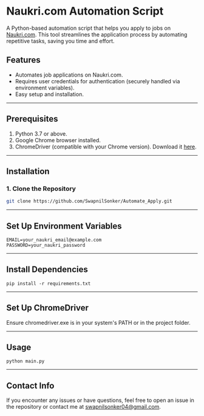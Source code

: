 # Naukri.com Automation Script

A Python-based automation script that helps you apply to jobs on [Naukri.com](https://www.naukri.com). This tool streamlines the application process by automating repetitive tasks, saving you time and effort.

## Features
- Automates job applications on Naukri.com.
- Requires user credentials for authentication (securely handled via environment variables).
- Easy setup and installation.

---

## Prerequisites
1. Python 3.7 or above.
2. Google Chrome browser installed.
3. ChromeDriver (compatible with your Chrome version). Download it [here](https://chromedriver.chromium.org/).

---

## Installation

### 1. Clone the Repository
```bash
git clone https://github.com/SwapnilSonker/Automate_Apply.git
```

---

## Set Up Environment Variables
```
EMAIL=your_naukri_email@example.com
PASSWORD=your_naukri_password
```

---

## Install Dependencies
```
pip install -r requirements.txt
```

---

## Set Up ChromeDriver
Ensure chromedriver.exe is in your system's PATH or in the project folder.

---

## Usage
```
python main.py
```

---

## Contact Info
If you encounter any issues or have questions, feel free to open an issue in the repository or contact me at swapnilsonker04@gmail.com.
